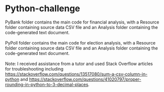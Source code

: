 # Python-challenge
PyBank folder contains the main code for financial analysis, with a Resource folder containing source data CSV file and an Analysis folder containing the code-generated text document.<br><br> 
PyPoll folder contains the main code for election analysis, with a Resource folder containing source data CSV file and an Analysis folder containing the code-generated text document. <br><br>
Note: I received assistance from a tutor and used Stack Overflow articles for troubleshooting including https://stackoverflow.com/questions/13517080/sum-a-csv-column-in-python and https://stackoverflow.com/questions/41020797/proper-rounding-in-python-to-3-decimal-places.
